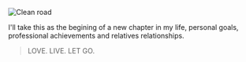 ![Clean road](https://dl.dropboxusercontent.com/u/7283120/OQx70jjBSLOMI5ackhxm_urbex-ppc-030.jpg)

I'll take this as the begining of a new chapter in my life, personal goals, professional achievements and relatives relationships.

>LOVE. LIVE. LET GO.